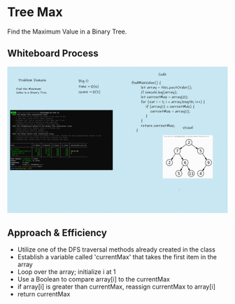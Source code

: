 # Tree Max

<!-- Description of the challenge -->

Find the Maximum Value in a Binary Tree.

## Whiteboard Process

<!-- Embedded whiteboard image -->

![Tree Max](./treemax.png)

## Approach & Efficiency

<!-- What approach did you take? Discuss Why. What is the Big O space/time for this approach? -->

- Utilize one of the DFS traversal methods already created in the class
- Establish a variable called 'currentMax' that takes the first item in the array
- Loop over the array; initialize i at 1
- Use a Boolean to compare array[i] to the currentMax
- if array[i] is greater than currentMax, reassign currentMax to array[i]
- return currentMax